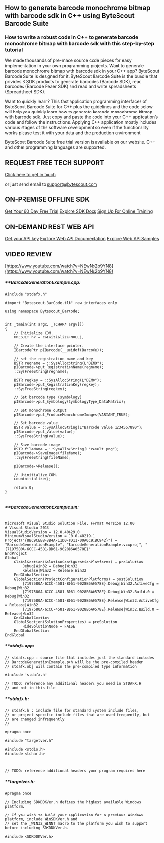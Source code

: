 ## How to generate barcode monochrome bitmap with barcode sdk in C++ using ByteScout Barcode Suite

### How to write a robust code in C++ to generate barcode monochrome bitmap with barcode sdk with this step-by-step tutorial

We made thousands of pre-made source code pieces for easy implementation in your own programming projects. Want to generate barcode monochrome bitmap with barcode sdk in your C++ app? ByteScout Barcode Suite is designed for it. ByteScout Barcode Suite is the bundle that privides 3  SDK products to generate barcodes (Barcode SDK), read barcodes (Barcode Reaer SDK) and read and write spreadsheets (Spreadsheet SDK).

Want to quickly learn? This fast application programming interfaces of ByteScout Barcode Suite for C++ plus the guidelines and the code below will help you quickly learn how to generate barcode monochrome bitmap with barcode sdk. Just copy and paste the code into your C++ application’s code and follow the instructions. Applying C++ application mostly includes various stages of the software development so even if the functionality works please test it with your data and the production environment.

ByteScout Barcode Suite free trial version is available on our website. C++ and other programming languages are supported.

## REQUEST FREE TECH SUPPORT

[Click here to get in touch](https://bytescout.zendesk.com/hc/en-us/requests/new?subject=ByteScout%20Barcode%20Suite%20Question)

or just send email to [support@bytescout.com](mailto:support@bytescout.com?subject=ByteScout%20Barcode%20Suite%20Question) 

## ON-PREMISE OFFLINE SDK 

[Get Your 60 Day Free Trial](https://bytescout.com/download/web-installer?utm_source=github-readme)
[Explore SDK Docs](https://bytescout.com/documentation/index.html?utm_source=github-readme)
[Sign Up For Online Training](https://academy.bytescout.com/)


## ON-DEMAND REST WEB API

[Get your API key](https://pdf.co/documentation/api?utm_source=github-readme)
[Explore Web API Documentation](https://pdf.co/documentation/api?utm_source=github-readme)
[Explore Web API Samples](https://github.com/bytescout/ByteScout-SDK-SourceCode/tree/master/PDF.co%20Web%20API)

## VIDEO REVIEW

[https://www.youtube.com/watch?v=NEwNs2b9YN8](https://www.youtube.com/watch?v=NEwNs2b9YN8)




<!-- code block begin -->

##### ****BarcodeGenerationExample.cpp:**
    
```
#include "stdafx.h"

#import "Bytescout.BarCode.tlb" raw_interfaces_only

using namespace Bytescout_BarCode;


int _tmain(int argc, _TCHAR* argv[])
{
	// Initialize COM.
	HRESULT hr = CoInitialize(NULL);

	// Create the interface pointer.
	IBarcodePtr pIBarcode(__uuidof(Barcode));

	// set the registration name and key
	BSTR regname = ::SysAllocString(L"DEMO");
	pIBarcode->put_RegistrationName(regname);
	::SysFreeString(regname);

	BSTR regkey = ::SysAllocString(L"DEMO");
	pIBarcode->put_RegistrationKey(regkey);
	::SysFreeString(regkey);

	// Set barcode type (symbology)
	pIBarcode->put_Symbology(SymbologyType_DataMatrix);

	// Set monochrome output 
	pIBarcode->put_ProduceMonochromeImages(VARIANT_TRUE);

	// Set barcode value
	BSTR value = ::SysAllocString(L"Barcode Value 1234567890");
	pIBarcode->put_Value(value);
	::SysFreeString(value);

	// Save barcode image
	BSTR fileName = ::SysAllocString(L"result.png");
	pIBarcode->SaveImage(fileName);
	::SysFreeString(fileName);

	pIBarcode->Release();

	// Uninitialize COM.
	CoUninitialize();

	return 0;
}


```

<!-- code block end -->    

<!-- code block begin -->

##### ****BarcodeGenerationExample.sln:**
    
```

Microsoft Visual Studio Solution File, Format Version 12.00
# Visual Studio 2013
VisualStudioVersion = 12.0.40629.0
MinimumVisualStudioVersion = 10.0.40219.1
Project("{8BC9CEB8-8B4A-11D0-8D11-00A0C91BC942}") = "BarcodeGenerationExample", "BarcodeGenerationExample.vcxproj", "{7197580A-6CCC-4581-BD61-9028B6A0578E}"
EndProject
Global
	GlobalSection(SolutionConfigurationPlatforms) = preSolution
		Debug|Win32 = Debug|Win32
		Release|Win32 = Release|Win32
	EndGlobalSection
	GlobalSection(ProjectConfigurationPlatforms) = postSolution
		{7197580A-6CCC-4581-BD61-9028B6A0578E}.Debug|Win32.ActiveCfg = Debug|Win32
		{7197580A-6CCC-4581-BD61-9028B6A0578E}.Debug|Win32.Build.0 = Debug|Win32
		{7197580A-6CCC-4581-BD61-9028B6A0578E}.Release|Win32.ActiveCfg = Release|Win32
		{7197580A-6CCC-4581-BD61-9028B6A0578E}.Release|Win32.Build.0 = Release|Win32
	EndGlobalSection
	GlobalSection(SolutionProperties) = preSolution
		HideSolutionNode = FALSE
	EndGlobalSection
EndGlobal

```

<!-- code block end -->    

<!-- code block begin -->

##### ****stdafx.cpp:**
    
```
// stdafx.cpp : source file that includes just the standard includes
// BarcodeGenerationExample.pch will be the pre-compiled header
// stdafx.obj will contain the pre-compiled type information

#include "stdafx.h"

// TODO: reference any additional headers you need in STDAFX.H
// and not in this file

```

<!-- code block end -->    

<!-- code block begin -->

##### ****stdafx.h:**
    
```
// stdafx.h : include file for standard system include files,
// or project specific include files that are used frequently, but
// are changed infrequently
//

#pragma once

#include "targetver.h"

#include <stdio.h>
#include <tchar.h>



// TODO: reference additional headers your program requires here

```

<!-- code block end -->    

<!-- code block begin -->

##### ****targetver.h:**
    
```
#pragma once

// Including SDKDDKVer.h defines the highest available Windows platform.

// If you wish to build your application for a previous Windows platform, include WinSDKVer.h and
// set the _WIN32_WINNT macro to the platform you wish to support before including SDKDDKVer.h.

#include <SDKDDKVer.h>

```

<!-- code block end -->